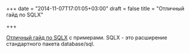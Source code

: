 +++
date = "2014-11-07T17:01:05+03:00"
draft = false
title = "Отличный гайд по SQLX"

+++

<p><a href="http://jmoiron.github.io/sqlx/">Отличный гайд по SQLX</a>&nbsp;с примерами.&nbsp;SQLX - это расширение стандартного пакета&nbsp;database/sql.</p>

